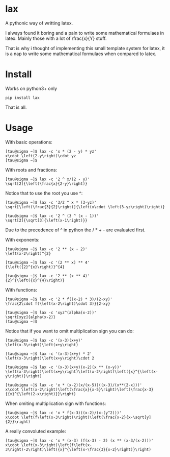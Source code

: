 lax
===

A pythonic way of writting latex.

I always found it boring and a pain to write some mathematical
formulaes in latex. Mainly those with a lot of \frac{x}{Y} stuff.

That is why i thought of implementing this small template system
for latex, it is a nap to write some mathematical formulaes
when compared to latex.

Install
=======

Works on python3+ only

    pip install lax

That is all.

Usage
=====

With basic operations:

    [tau@sigma ~]$ lax -c 'x * (2 - y) * yz'
    x\cdot \left(2-y\right)\cdot yz
    [tau@sigma ~]$ 
      
With roots and fractions:

    [tau@sigma ~]$ lax -c '2 ^ x/(2 - y)'
    \sqrt[2]{\left(\frac{x}{2-y}\right)}
        

Notice that to use the root you use ^:

    [tau@sigma ~]$ lax -c '3/2 ^ x * (3-yz)'
    \sqrt[\left(\frac{3}{2}\right)]{\left(x\cdot \left(3-yz\right)\right)}

    [tau@sigma ~]$ lax -c '2 ^ (3 ^ (x - 1))'
    \sqrt[2]{\sqrt[3]{\left(x-1\right)}}

Due to the precedence of ^ in python the / * + - are evaluated first.

With exponents:

    [tau@sigma ~]$ lax -c '2 ** (x - 2)'
    \left(x-2\right)^{2}

    [tau@sigma ~]$ lax -c '(2 ** x) ** 4'
    {\left({2}^{x}\right)}^{4}

    [tau@sigma ~]$ lax -c '2 ** (x ** 4)'
    {2}^{\left({x}^{4}\right)}

With functions:

    [tau@sigma ~]$ lax -c '2 * f((x-2) * 3)/(2-xy)'
    \frac{2\cdot f(\left(x-2\right)\cdot 3)}{2-xy}

    [tau@sigma ~]$ lax -c 'xyz^(alpha(x-2))'
    \sqrt[xyz]{alpha(x-2)}
    [tau@sigma ~]$ 

Notice that if you want to omit multiplication sign you can do:

    [tau@sigma ~]$ lax -c '(x-3)(x+y)'
    \left(x-3\right)\left(x+y\right)

    [tau@sigma ~]$ lax -c '(x-3)(x+y) * 2'
    \left(x-3\right)\left(x+y\right)\cdot 2

    [tau@sigma ~]$ lax -c '(x-3)(x+y)(x-2)(x ** (x-y))'
    \left(x-3\right)\left(x+y\right)\left(x-2\right)\left({x}^{\left(x-y\right)}\right)

    [tau@sigma ~]$ lax -c 'x * (x-2)(x/(x-5))((x-3)/(x**(2-x)))'
    x\cdot \left(x-2\right)\left(\frac{x}{x-5}\right)\left(\frac{x-3}{{x}^{\left(2-x\right)}}\right)

When omiting multiplication sign with functions:


    [tau@sigma ~]$ lax -c 'x * f(x-3)((x-2)/(x-(y^2)))'
    x\cdot \left(f\left(x-3\right)\right)\left(\frac{x-2}{x-\sqrt[y]{2}}\right)

A really convoluted example:

    [tau@sigma ~]$ lax -c 'x * (x-3) (f(x-3) - 2) (x ** (x-3/(x-2)))'
    x\cdot \left(x-3\right)\left(f\left(x-3\right)-2\right)\left({x}^{\left(x-\frac{3}{x-2}\right)}\right)


